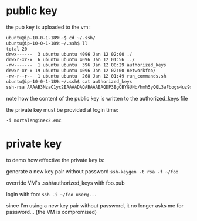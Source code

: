 
# public key

the pub key is uploaded to the vm:

```sh
ubuntu@ip-10-0-1-189:~$ cd ~/.ssh/
ubuntu@ip-10-0-1-189:~/.ssh$ ll
total 20
drwx------  3 ubuntu ubuntu 4096 Jan 12 02:00 ./
drwxr-xr-x  6 ubuntu ubuntu 4096 Jan 12 01:56 ../
-rw-------  1 ubuntu ubuntu  396 Jan 12 00:29 authorized_keys
drwxr-xr-x 19 ubuntu ubuntu 4096 Jan 12 02:00 networkfoo/
-rw-r--r--  1 ubuntu ubuntu  268 Jan 12 01:49 run_commands.sh
ubuntu@ip-10-0-1-189:~/.ssh$ cat authorized_keys
ssh-rsa AAAAB3NzaC1yc2EAAAADAQABAAABAQDP3BgOBYGUNb/hmh5yQQL3aFbogs4uz9sRrX2MGvnHcYZlh58k0NMgXqllaTStNgnohzNNOaR6HswtZb9r1NjzyHcaIUny9SVjfXHa6o+bdanMMnHLSxHiR4hK2oFdN3YGWridmntd1tk6ZUfC5DKzjAGw4ywh+WWIf364Nxon3f9294sC9ziuymhOqMSp2QIK9E1VV+nqK6q9gQLbZIs8jrRxTfW2YR/mT3B/uLVIbB4Kg3KX+qc8+/s6xEHAiWdbYUaDxUak73cahhCm5/ovHxW4KvEr3TQzaoKNCqR8P6R8xV9wcRxx6MzVPmMC0UrgH9F0EDBnJD/Yba+6ulRt mortalenginex2
```

note how the content of the public key is written to the authorized_keys file

the private key must be provided at login time:

`-i mortalenginex2.enc`

# private key

to demo how effective the private key is:

generate a new key pair without password
`ssh-keygen -t rsa -f ~/foo`

override VM's .ssh/authorized_keys with foo.pub

login with foo:
`ssh -i ~/foo user@...`

since I'm using a new key pair without password, it no longer asks me for password... (the VM is compromised)

